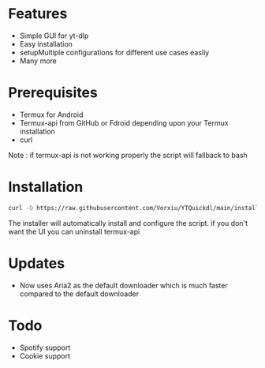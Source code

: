 # Features
- Simple GUI for yt-dlp 
- Easy installation
- setupMultiple configurations for different use cases easily 
- Many more

# Prerequisites

- Termux for Android 
- Termux-api from GitHub or Fdroid depending upon your Termux installation
- curl

Note : if termux-api is not working properly the script will fallback to bash
# Installation
```bash
curl -O https://raw.githubusercontent.com/Vorxiu/YTQuickdl/main/installer.sh && chmod +x installer.sh && ./installer.sh
```
The installer will automatically install and configure the script.
if you don't want the UI you can uninstall termux-api

# Updates
- Now uses Aria2 as the default downloader which is much faster compared to the default downloader

# Todo
- Spotify support
- Cookie support

